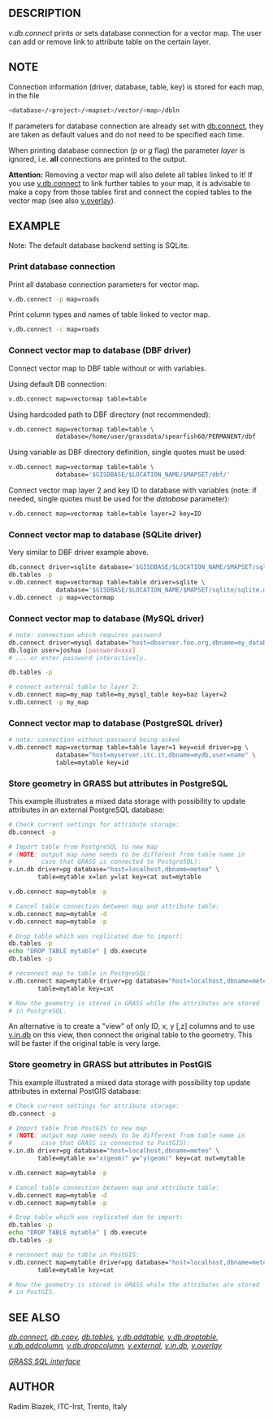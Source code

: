 ## DESCRIPTION

*v.db.connect* prints or sets database connection for a vector map. The
user can add or remove link to attribute table on the certain layer.

## NOTE

Connection information (driver, database, table, key) is stored for each
map, in the file

```bash
<database>/<project>/<mapset>/vector/<map>/dbln
```

If parameters for database connection are already set with
[db.connect](db.connect.md), they are taken as default values and do not
need to be specified each time.

When printing database connection (*p* or *g* flag) the parameter
*layer* is ignored, i.e. **all** connections are printed to the output.

**Attention:** Removing a vector map will also delete all tables linked
to it! If you use [v.db.connect](db.connect.md) to link further tables
to your map, it is advisable to make a copy from those tables first and
connect the copied tables to the vector map (see also
[v.overlay](v.overlay.md)).

## EXAMPLE

Note: The default database backend setting is SQLite.

### Print database connection

Print all database connection parameters for vector map.

```bash
v.db.connect -p map=roads
```

Print column types and names of table linked to vector map.

```bash
v.db.connect -c map=roads
```

### Connect vector map to database (DBF driver)

Connect vector map to DBF table without or with variables.

Using default DB connection:

```bash
v.db.connect map=vectormap table=table
```

Using hardcoded path to DBF directory (not recommended):

```bash
v.db.connect map=vectormap table=table \
             database=/home/user/grassdata/spearfish60/PERMANENT/dbf
```

Using variable as DBF directory definition, single quotes must be
used:

```bash
v.db.connect map=vectormap table=table \
             database='$GISDBASE/$LOCATION_NAME/$MAPSET/dbf/'
```

Connect vector map layer 2 and key ID to database with variables (note:
if needed, single quotes must be used for the *database* parameter):

```bash
v.db.connect map=vectormap table=table layer=2 key=ID
```

### Connect vector map to database (SQLite driver)

Very similar to DBF driver example above.

```bash
db.connect driver=sqlite database='$GISDBASE/$LOCATION_NAME/$MAPSET/sqlite/sqlite.db'
db.tables -p
v.db.connect map=vectormap table=table driver=sqlite \
             database='$GISDBASE/$LOCATION_NAME/$MAPSET/sqlite/sqlite.db'
v.db.connect -p map=vectormap
```

### Connect vector map to database (MySQL driver)

```bash
# note: connection which requires password
db.connect driver=mysql database="host=dbserver.foo.org,dbname=my_database"
db.login user=joshua [password=xxx]
# ... or enter password interactively.

db.tables -p

# connect external table to layer 2:
v.db.connect map=my_map table=my_mysql_table key=baz layer=2
v.db.connect -p my_map
```

### Connect vector map to database (PostgreSQL driver)

```bash
# note: connection without password being asked
v.db.connect map=vectormap table=table layer=1 key=oid driver=pg \
             database="host=myserver.itc.it,dbname=mydb,user=name" \
             table=mytable key=id
```

### Store geometry in GRASS but attributes in PostgreSQL

This example illustrates a mixed data storage with possibility to update
attributes in an external PostgreSQL database:

```bash
# Check current settings for attribute storage:
db.connect -p

# Import table from PostgreSQL to new map
# (NOTE: output map name needs to be different from table name in
#        case that GRASS is connected to PostgreSQL):
v.in.db driver=pg database="host=localhost,dbname=meteo" \
        table=mytable x=lon y=lat key=cat out=mytable

v.db.connect map=mytable -p

# Cancel table connection between map and attribute table:
v.db.connect map=mytable -d
v.db.connect map=mytable -p

# Drop table which was replicated due to import:
db.tables -p
echo "DROP TABLE mytable" | db.execute
db.tables -p

# reconnect map to table in PostgreSQL:
v.db.connect map=mytable driver=pg database="host=localhost,dbname=meteo" \
        table=mytable key=cat

# Now the geometry is stored in GRASS while the attributes are stored
# in PostgreSQL.
```

An alternative is to create a "view" of only ID, x, y \[,z\] columns and
to use [v.in.db](v.in.db.md) on this view, then connect the original
table to the geometry. This will be faster if the original table is very
large.

### Store geometry in GRASS but attributes in PostGIS

This example illustrated a mixed data storage with possibility top
update attributes in external PostGIS database:

```bash
# Check current settings for attribute storage:
db.connect -p

# Import table from PostGIS to new map
# (NOTE: output map name needs to be different from table name in
#        case that GRASS is connected to PostGIS):
v.in.db driver=pg database="host=localhost,dbname=meteo" \
        table=mytable x="x(geom)" y="y(geom)" key=cat out=mytable

v.db.connect map=mytable -p

# Cancel table connection between map and attribute table:
v.db.connect map=mytable -d
v.db.connect map=mytable -p

# Drop table which was replicated due to import:
db.tables -p
echo "DROP TABLE mytable" | db.execute
db.tables -p

# reconnect map to table in PostGIS:
v.db.connect map=mytable driver=pg database="host=localhost,dbname=meteo" \
        table=mytable key=cat

# Now the geometry is stored in GRASS while the attributes are stored
# in PostGIS.
```

## SEE ALSO

*[db.connect](db.connect.md), [db.copy](db.copy.md),
[db.tables](db.tables.md), [v.db.addtable](v.db.addtable.md),
[v.db.droptable](v.db.droptable.md),
[v.db.addcolumn](v.db.addcolumn.md),
[v.db.dropcolumn](v.db.dropcolumn.md), [v.external](v.external.md),
[v.in.db](v.in.db.md), [v.overlay](v.overlay.md)*

*[GRASS SQL interface](sql.md)*

## AUTHOR

Radim Blazek, ITC-Irst, Trento, Italy
